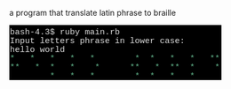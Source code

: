 a program that translate latin phrase to braille

![use example](https://raw.githubusercontent.com/tedtoer/latin_to_braille/master/example.png)
